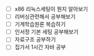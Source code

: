 - [ ] x86 리눅스세팅이 뭔지 알아보기 
- [ ] 리버싱관련해서 공부해보기
- [ ] 기계학습원론 복습하기 
- [ ] 인서정 기본 세팅 공부해보기 
- [ ] 자료구조 공부하기 
- [ ] 집가서 1시간 자바 공부 
